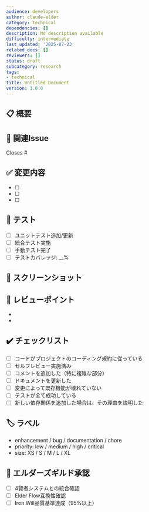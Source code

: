```yaml
---
audience: developers
author: claude-elder
category: technical
dependencies: []
description: No description available
difficulty: intermediate
last_updated: '2025-07-23'
related_docs: []
reviewers: []
status: draft
subcategory: research
tags:
- technical
title: Untitled Document
version: 1.0.0
---
```


## 📋 概要
<!-- このPRの目的と変更内容を簡潔に説明してください -->

## 🔗 関連Issue
<!-- Closes #XX 形式で関連Issueを記載 -->
Closes #

## ✅ 変更内容
<!-- 実装した機能や修正内容を箇条書きで -->
- [ ]
- [ ]
- [ ]

## 🧪 テスト
<!-- 実施したテストについて記載 -->
- [ ] ユニットテスト追加/更新
- [ ] 統合テスト実施
- [ ] 手動テスト完了
- [ ] テストカバレッジ: __%

## 📸 スクリーンショット
<!-- UI変更がある場合は、変更前後のスクリーンショットを添付 -->

## 📝 レビューポイント
<!-- レビュアーに特に確認してほしい点を記載 -->
-
-

## ✔️ チェックリスト
<!-- PR提出前の確認事項 -->
- [ ] コードがプロジェクトのコーディング規約に従っている
- [ ] セルフレビュー実施済み
- [ ] コメントを追加した（特に複雑な部分）
- [ ] ドキュメントを更新した
- [ ] 変更によって既存機能が壊れていない
- [ ] テストが全て成功している
- [ ] 新しい依存関係を追加した場合は、その理由を説明した

## 🏷️ ラベル
<!-- 適切なラベルを選択してください -->
- enhancement / bug / documentation / chore
- priority: low / medium / high / critical
- size: XS / S / M / L / XL

## 🤖 エルダーズギルド承認
<!-- 該当する場合はチェック -->
- [ ] 4賢者システムとの統合確認
- [ ] Elder Flow互換性確認
- [ ] Iron Will品質基準達成（95%以上）

